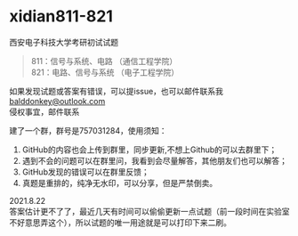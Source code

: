 # xidian811-821
西安电子科技大学考研初试试题  
>811：信号与系统、电路  （通信工程学院）  
821：电路、信号与系统  （电子工程学院）  


如果发现试题或答案有错误，可以提issue，也可以邮件联系我 balddonkey@outlook.com  
侵权事宜，邮件联系

建了一个群，群号是757031284，使用须知：
1. GitHub的内容也会上传到群里，同步更新,不想上Github的可以去群里下；  
2. 遇到不会的问题可以在群里问，我看到会尽量解答，其他朋友们也可以解答；  
3. GitHub发现的错误可以在群里反馈；  
4. 真题是重排的，纯净无水印，可以分享，但是严禁倒卖。

2021.8.22  
答案估计更不了了，最近几天有时间可以偷偷更新一点试题（前一段时间在实验室不好意思弄这个），所以试题的唯一用途就是可以打印下来二刷。
